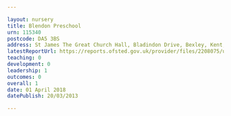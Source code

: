 ```yaml
---

layout: nursery
title: Blendon Preschool
urn: 115340
postcode: DA5 3BS
address: St James The Great Church Hall, Bladindon Drive, Bexley, Kent, DA5 3BS
latestReportUrl: https://reports.ofsted.gov.uk/provider/files/2208075/urn/115340.pdf
teaching: 0
development: 0
leadership: 1
outcomes: 0
overall: 1
date: 01 April 2018 
datePublish: 20/03/2013

---
```

